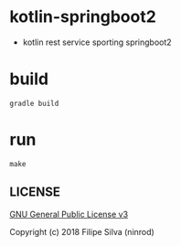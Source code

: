 # kotlin-springboot2

* kotlin rest service sporting springboot2

# build

    gradle build

# run

    make

## LICENSE

[GNU General Public License v3](https://www.gnu.org/licenses/gpl-3.0.en.html)

Copyright (c) 2018 Filipe Silva (ninrod)
